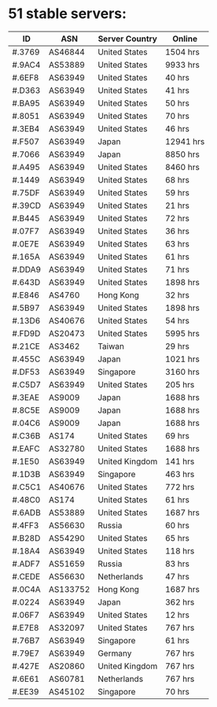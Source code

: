 # 51 stable servers:

| ID | ASN | Server Country | Online |
| ------ | ------ | ------ | ------ |
| #.3769 | AS46844 | United States | 1504 hrs |
| #.9AC4 | AS53889 | United States | 9933 hrs |
| #.6EF8 | AS63949 | United States | 40 hrs |
| #.D363 | AS63949 | United States | 41 hrs |
| #.BA95 | AS63949 | United States | 50 hrs |
| #.8051 | AS63949 | United States | 70 hrs |
| #.3EB4 | AS63949 | United States | 46 hrs |
| #.F507 | AS63949 | Japan | 12941 hrs |
| #.7066 | AS63949 | Japan | 8850 hrs |
| #.A495 | AS63949 | United States | 8460 hrs |
| #.1449 | AS63949 | United States | 68 hrs |
| #.75DF | AS63949 | United States | 59 hrs |
| #.39CD | AS63949 | United States | 21 hrs |
| #.B445 | AS63949 | United States | 72 hrs |
| #.07F7 | AS63949 | United States | 36 hrs |
| #.0E7E | AS63949 | United States | 63 hrs |
| #.165A | AS63949 | United States | 61 hrs |
| #.DDA9 | AS63949 | United States | 71 hrs |
| #.643D | AS63949 | United States | 1898 hrs |
| #.E846 | AS4760 | Hong Kong | 32 hrs |
| #.5B97 | AS63949 | United States | 1898 hrs |
| #.13D6 | AS40676 | United States | 54 hrs |
| #.FD9D | AS20473 | United States | 5995 hrs |
| #.21CE | AS3462 | Taiwan | 29 hrs |
| #.455C | AS63949 | Japan | 1021 hrs |
| #.DF53 | AS63949 | Singapore | 3160 hrs |
| #.C5D7 | AS63949 | United States | 205 hrs |
| #.3EAE | AS9009 | Japan | 1688 hrs |
| #.8C5E | AS9009 | Japan | 1688 hrs |
| #.04C6 | AS9009 | Japan | 1688 hrs |
| #.C36B | AS174 | United States | 69 hrs |
| #.EAFC | AS32780 | United States | 1688 hrs |
| #.1E50 | AS63949 | United Kingdom | 141 hrs |
| #.1D3B | AS63949 | Singapore | 463 hrs |
| #.C5C1 | AS40676 | United States | 772 hrs |
| #.48C0 | AS174 | United States | 61 hrs |
| #.6ADB | AS53889 | United States | 1687 hrs |
| #.4FF3 | AS56630 | Russia | 60 hrs |
| #.B28D | AS54290 | United States | 65 hrs |
| #.18A4 | AS63949 | United States | 118 hrs |
| #.ADF7 | AS51659 | Russia | 83 hrs |
| #.CEDE | AS56630 | Netherlands | 47 hrs |
| #.0C4A | AS133752 | Hong Kong | 1687 hrs |
| #.0224 | AS63949 | Japan | 362 hrs |
| #.06F7 | AS63949 | United States | 12 hrs |
| #.E7E8 | AS32097 | United States | 767 hrs |
| #.76B7 | AS63949 | Singapore | 61 hrs |
| #.79E7 | AS63949 | Germany | 767 hrs |
| #.427E | AS20860 | United Kingdom | 767 hrs |
| #.6E61 | AS60781 | Netherlands | 767 hrs |
| #.EE39 | AS45102 | Singapore | 70 hrs |

